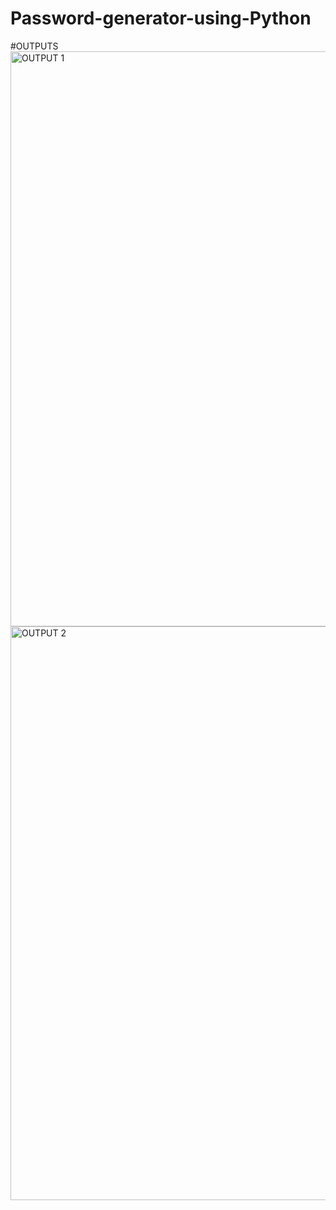 # Password-generator-using-Python

#OUTPUTS
<img width="920" alt="OUTPUT 1" src="https://user-images.githubusercontent.com/87592228/139542832-9cc10b19-4507-4292-8ffc-4557f320c7e6.PNG">
<img width="918" alt="OUTPUT 2" src="https://user-images.githubusercontent.com/87592228/139542945-01168589-82db-4783-a695-7966a3b6ad15.PNG">

